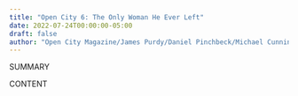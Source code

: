 ```yaml
---
title: "Open City 6: The Only Woman He Ever Left"
date: 2022-07-24T00:00:00-05:00
draft: false
author: "Open City Magazine/James Purdy/Daniel Pinchbeck/Michael Cunningham/Deborah Garrison/Rem Koolhaas/Rick Moody/Strawberry Saroyan/Debra Garrison"
---
```


SUMMARY

<!--more-->

CONTENT